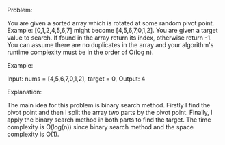 Problem:

You are given a sorted array which is rotated at some random pivot point.
Example: [0,1,2,4,5,6,7] might become [4,5,6,7,0,1,2].
You are given a target value to search. If found in the array return its index, otherwise return -1.
You can assume there are no duplicates in the array and your algorithm's runtime complexity must be in the order of O(log n).

Example:

Input: nums = [4,5,6,7,0,1,2], target = 0, Output: 4

Explanation:

The main idea for this problem is binary search method.
Firstly I find the pivot point and then I split the array two parts
by the pivot point. Finally, I apply the binary search method in both parts to find the
target. The time complexity is O(log(n)) since binary search method and the space
complexity is O(1).
